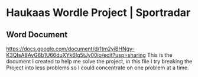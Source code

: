 # Haukaas Wordle Project | Sportradar

## Word Document

https://docs.google.com/document/d/1tm2yiBHNgy-K3QIsA8AvG6b1U66duXYk6Ig5tJy00io/edit?usp=sharing
This is the document I created to help me solve the project, in this file I try breaking the Project into less problems so I could concentrate on one problem at a time.
